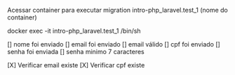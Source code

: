 Acessar container para executar migration intro-php_laravel.test_1 (nome do container)

docker exec -it intro-php_laravel.test_1 /bin/sh

[] nome foi enviado
[] email foi enviado
[] email válido
[] cpf foi enviado
[] senha foi enviada
[] senha minimo 7 caracteres


[X] Verificar email existe
[X] Verificar cpf existe
